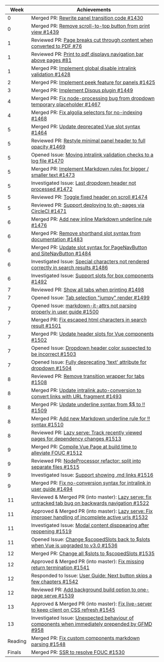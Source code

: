 Week | Achievements
---- | ------------
0 | Merged PR: [Rewrite panel transition code #1430](https://github.com/MarkBind/markbind/pull/1430)
0 | Merged PR: [Remove scroll-to-top button from print view #1439](https://github.com/MarkBind/markbind/pull/1439)
1 | Reviewed PR: [Page breaks cut through content when converted to PDF #76](https://github.com/se-edu/addressbook-level3/pull/76)
1 | Reviewed PR: [Print to pdf displays navigation bar above pages #81](https://github.com/se-edu/addressbook-level3/pull/81)
1 | Merged PR: [Implement global disable intralink validation #1428](https://github.com/MarkBind/markbind/pull/1428)
2 | Merged PR: [Implement peek feature for panels #1425](https://github.com/MarkBind/markbind/pull/1425)
3 | Merged PR: [Implement Disqus plugin #1449](https://github.com/MarkBind/markbind/pull/1449)
4 | Merged PR: [Fix node-processing bug from dropdown temporary placeholder #1467](https://github.com/MarkBind/markbind/pull/1467)
4 | Merged PR: [Fix algolia selectors for no-indexing #1468](https://github.com/MarkBind/markbind/pull/1468)
5 | Merged PR: [Update deprecated Vue slot syntax #1464](https://github.com/MarkBind/markbind/pull/1464)
5 | Reviewed PR: [Restyle minimal panel header to full opacity #1469](https://github.com/MarkBind/markbind/pull/1469)
5 | Opened Issue: [Moving intralink validation checks to a log file #1470](https://github.com/MarkBind/markbind/issues/1470)
5 | Merged PR: [Implement Markdown rules for bigger / smaller text #1473](https://github.com/MarkBind/markbind/pull/1473)
5 | Investigated Issue: [Last dropdown header not processed #1472](https://github.com/MarkBind/markbind/issues/1472)
5 | Reviewed PR: [Toggle fixed header on scroll #1474](https://github.com/MarkBind/markbind/pull/1474)
5 | Reviewed PR: [Support deploying to gh-pages via CircleCI #1471](https://github.com/MarkBind/markbind/pull/1471)
6 | Merged PR: [Add new inline Markdown underline rule #1476](https://github.com/MarkBind/markbind/pull/1476)
6 | Merged PR: [Remove shorthand slot syntax from documentation #1483](https://github.com/MarkBind/markbind/pull/1483)
6 | Merged PR: [Update slot syntax for PageNavButton and SiteNavButton #1484](https://github.com/MarkBind/markbind/pull/1484)
6 | Investigated Issue: [Special characters not rendered correctly in search results #1486](https://github.com/MarkBind/markbind/issues/1486)
6 | Investigated Issue: [Support slots for box components #1492](https://github.com/MarkBind/markbind/issues/1492)
7 | Reviewed PR: [Show all tabs when printing #1498](https://github.com/MarkBind/markbind/pull/1498)
7 | Opened Issue: [Tab selection "jumpy" render #1499](https://github.com/MarkBind/markbind/issues/1499)
7 | Opened Issue: [markdown-it-attrs not parsing properly in user guide #1500](https://github.com/MarkBind/markbind/issues/1500)
7 | Merged PR: [Fix escaped html characters in search result #1501](https://github.com/MarkBind/markbind/pull/1501)
7 | Merged PR: [Update header slots for Vue components #1502](https://github.com/MarkBind/markbind/pull/1502)
7 | Opened Issue: [Dropdown header color suspected to be incorrect #1503](https://github.com/MarkBind/markbind/issues/1503)
7 | Opened Issue: [Fully deprecating 'text' attribute for dropdown #1504](https://github.com/MarkBind/markbind/issues/1504)
8 | Reviewed PR: [Remove transition wrapper for tabs #1508](https://github.com/MarkBind/markbind/pull/1508)
8 | Merged PR: [Update intralink auto-conversion to convert links with URL fragment #1493](https://github.com/MarkBind/markbind/pull/1493)
8 | Merged PR: [Update underline syntax from $$ to !! #1509](https://github.com/MarkBind/markbind/pull/1509)
8 | Merged PR: [Add new Markdown underline rule for !! syntax #1510](https://github.com/MarkBind/markbind/pull/1510)
8 | Reviewed PR: [Lazy serve: Track recently viewed pages for dependency changes #1513](https://github.com/MarkBind/markbind/pull/1513)
9 | Merged PR: [Compile Vue Page at build time to alleviate FOUC #1512](https://github.com/MarkBind/markbind/pull/1512)
9 | Reviewed PR: [NodeProcessor refactor: split into separate files #1515](https://github.com/MarkBind/markbind/pull/1515)
9 | Investigated Issue: [Support showing .md links #1516](https://github.com/MarkBind/markbind/issues/1516)
9 | Merged PR: [Fix no-conversion syntax for intralink in user guide #1494](https://github.com/MarkBind/markbind/pull/1494)
11 | Reviewed & Merged PR (into master): [Lazy serve: fix untracked tab bug on backwards navigation #1522](https://github.com/MarkBind/markbind/pull/1522)
11 | Approved & Merged PR (into master): [Lazy serve: Fix improper handling of incomplete active urls #1532](https://github.com/MarkBind/markbind/pull/1532)
11 | Investigated Issue: [Modal content disppearing after reopening #1519](https://github.com/MarkBind/markbind/pull/1519)
11 | Opened Issue: [Change $scopedSlots back to $slots when Vue is upgraded to v3.0 #1536](https://github.com/MarkBind/markbind/pull/1536)
12 | Merged PR: [Change all $slots to $scopedSlots #1535](https://github.com/MarkBind/markbind/pull/1535)
12 | Approved & Merged PR (into master): [Fix missing return termination #1541](https://github.com/MarkBind/markbind/pull/1541)
12 | Responded to Issue: [User Guide: Next button skips a few chapters #1542](https://github.com/MarkBind/markbind/pull/1542)
12 | Reviewed PR: [Add background build option to one-page serve #1539](https://github.com/MarkBind/markbind/pull/1539)
13 | Approved & Merged PR (into master): [Fix live-server to keep client on CSS refresh #1545](https://github.com/MarkBind/markbind/pull/1545)
13 | Investigated Issue: [Unexpected behaviour of components when immediately prepended by GFMD #958](https://github.com/MarkBind/markbind/issues/958)
Reading | Merged PR: [Fix custom components markdown parsing #1548](https://github.com/MarkBind/markbind/pull/1548)
Finals | Merged PR: [SSR to resolve FOUC #1530](https://github.com/MarkBind/markbind/pull/1530)

